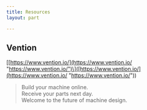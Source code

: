 ```yaml
---
title: Resources
layout: part

---
```

## Vention

[[https://www.vention.io/](https://www.vention.io/ "https://www.vention.io/")\]([https://www.vention.io/](https://www.vention.io/ "https://www.vention.io/"))

> Build your machine online.  
> Receive your parts next day.  
> Welcome to the future of machine design.